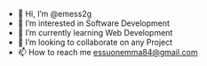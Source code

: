 - 👋 Hi, I’m @emess2g
- 👀 I’m interested in Software Development 
- 🌱 I’m currently learning Web Development 
- 💞️ I’m looking to collaborate on any Project 
- 📫 How to reach me essuonemma84@gmail.com

<!---
emess2g/emess2g is a ✨ special ✨ repository because its `README.md` (this file) appears on your GitHub profile.
You can click the Preview link to take a look at your changes.
--->
